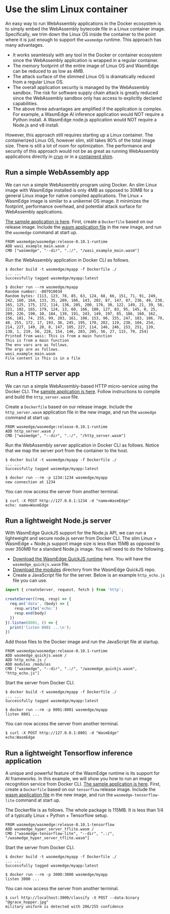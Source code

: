 # Use the slim Linux container

An easy way to run WebAssembly applications in the Docker ecosystem is to simply embed the WebAssembly bytecode file in a Linux container image. Specifically, we trim down the Linux OS inside the container to the point where it is just enough to support the `wasmedge` runtime. This approach has many advantages.

* It works seamlessly with any tool in the Docker or container ecosystem since the WebAssembly application is wrapped in a regular container.
* The memory footprint of the entire image of Linux OS and WasmEdge can be reduced to as low as 4MB.
* The attack surface of the slimmed Linux OS is dramatically reduced from a regular Linux OS.
* The overall application security is managed by the WebAssembly sandbox. The risk for software supply chain attack is greatly reduced since the WebAssembly sandbox only has access to explicitly declared capabilities.
* The above three advantages are amplified if the application is complex. For example, a WasmEdge AI inference application would NOT require a Python install. A WasmEdge node.js application would NOT require a Node.js and v8 install.

However, this approach still requires starting up a Linux container. The containerized Linux OS, however slim, still takes 80% of the total image size. There is still a lot of room for optimization. The performance and security of this approach would not be as great as running WebAssembly applications directly in [crun](../container/crun.md) or in a [containerd shim](containerd.md).

## Run a simple WebAssembly app

We can run a simple WebAssembly program using Docker. An slim Linux image with WasmEdge installed is only 4MB as opposed to 30MB for a general Linux image for native compiled applications. The Linux + WasmEdge image is similar to a unikernel OS image. It minimizes the footprint, performance overhead, and potential attack surface for WebAssembly applications.

[The sample application is here](https://github.com/second-state/wasm-learning/tree/master/cli/wasi). First, create a `Dockerfile` based on our release image. Include the [wasm application file](https://github.com/second-state/wasm-learning/raw/master/cli/wasi/wasi_example_main.wasm) in the new image, and run the `wasmedge` command at start up.

```shell
FROM wasmedge/wasmedge:release-0.10.1-runtime
ADD wasi_example_main.wasm /
CMD ["wasmedge", "--dir", ".:/", "/wasi_example_main.wasm"]
```

Run the WebAssembly application in Docker CLI as follows.

```shell
$ docker build -t wasmedge/myapp -f Dockerfile ./
... ...
Successfully tagged wasmedge/myapp:latest

$ docker run --rm wasmedge/myapp
Random number: -807910034
Random bytes: [113, 123, 78, 85, 63, 124, 68, 66, 151, 71, 91, 249, 242, 160, 164, 133, 35, 209, 106, 143, 202, 87, 147, 87, 236, 49, 238, 165, 125, 175, 172, 114, 136, 205, 200, 176, 30, 122, 149, 21, 39, 58, 221, 102, 165, 179, 124, 13, 60, 166, 188, 127, 83, 95, 145, 0, 25, 209, 226, 190, 10, 184, 139, 191, 243, 149, 197, 85, 186, 160, 162, 156, 181, 74, 255, 99, 203, 161, 108, 153, 90, 155, 247, 183, 106, 79, 48, 255, 172, 17, 193, 36, 245, 195, 170, 202, 119, 238, 104, 254, 214, 227, 149, 20, 8, 147, 105, 227, 114, 146, 246, 153, 251, 139, 130, 1, 219, 56, 228, 154, 146, 203, 205, 56, 27, 115, 79, 254]
Printed from wasi: This is from a main function
This is from a main function
The env vars are as follows.
The args are as follows.
wasi_example_main.wasm
File content is This is in a file
```

## Run a HTTP server app

We can run a simple WebAssembly-based HTTP micro-service using the Docker CLI. The [sample application is here](https://github.com/second-state/wasmedge_wasi_socket/tree/main/examples/http_server). Follow instructions to compile and build the `http_server.wasm` file.

Create a `Dockerfile` based on our release image. Include the `http_server.wasm` application file in the new image, and run the `wasmedge` command at start up.

```shell
FROM wasmedge/wasmedge:release-0.10.1-runtime
ADD http_server.wasm /
CMD ["wasmedge", "--dir", ".:/", "/http_server.wasm"]
```

Run the WebAssembly server application in Docker CLI as follows. Notice that we map the server port from the container to the host.

```shell
$ docker build -t wasmedge/myapp -f Dockerfile ./
... ...
Successfully tagged wasmedge/myapp:latest

$ docker run --rm -p 1234:1234 wasmedge/myapp
new connection at 1234
```

You can now access the server from another terminal.

```shell
$ curl -X POST http://127.0.0.1:1234 -d "name=WasmEdge"
echo: name=WasmEdge
```

## Run a lightweight Node.js server

With WasmEdge QuickJS support for the Node.js API, we can run a lightweight and secure node.js server from Docker CLI. The slim Linux + WasmEdge + Node.js support image size is less than 15MB as opposed to over 350MB for a standard Node.js image. You will need to do the following.

* [Download the WasmEdge QuickJS runtime](https://github.com/second-state/wasmedge-quickjs/releases/download/v0.4.0-alpha/wasmedge_quickjs.wasm) here. You will have the `wasmedge_quickjs.wasm` file.
* [Download the modules](https://github.com/second-state/wasmedge-quickjs/tree/main/modules) directory from the WasmEdge QuickJS repo.
* Create a JavaScript file for the server. Below is an example `http_echo.js` file you can use.

```javascript
import { createServer, request, fetch } from 'http';

createServer((req, resp) => {
  req.on('data', (body) => {
    resp.write('echo:')
    resp.end(body)
  })
}).listen(8001, () => {
  print('listen 8001 ...\n');
})
```

Add those files to the Docker image and run the JavaScript file at startup.

```shell
FROM wasmedge/wasmedge:release-0.10.1-runtime
ADD wasmedge_quickjs.wasm /
ADD http_echo.js /
ADD modules /modules
CMD ["wasmedge", "--dir", ".:/", "/wasmedge_quickjs.wasm", "http_echo.js"]
```

Start the server from Docker CLI.

```shell
$ docker build -t wasmedge/myapp -f Dockerfile ./
... ...
Successfully tagged wasmedge/myapp:latest

$ docker run --rm -p 8001:8001 wasmedge/myapp
listen 8001 ...
```

You can now access the server from another terminal.

```shell
$ curl -X POST http://127.0.0.1:8001 -d "WasmEdge"
echo:WasmEdge
```

## Run a lightweight Tensorflow inference application

A unique and powerful feature of the WasmEdge runtime is its support for AI frameworks. In this example, we will show you how to run an image recognition service from Docker CLI. [The sample application is here](https://github.com/WasmEdge/wasmedge_hyper_demo/tree/main/server-tflite). First, create a `Dockerfile` based on our `tensorflow` release image. Include the [wasm application file](https://github.com/WasmEdge/wasmedge_hyper_demo/raw/main/server-tflite/wasmedge_hyper_server_tflite.wasm) in the new image, and run the `wasmedge-tensorflow-lite` command at start up.

The Dockerfile is as follows. The whole package is 115MB. It is less than 1/4 of a typically Linux + Python + Tensorflow setup.

```shell
FROM wasmedge/wasmedge:release-0.10.1-tensorflow
ADD wasmedge_hyper_server_tflite.wasm /
CMD ["wasmedge-tensorflow-lite", "--dir", ".:/", "/wasmedge_hyper_server_tflite.wasm"]
```

Start the server from Docker CLI.

```shell
$ docker build -t wasmedge/myapp -f Dockerfile ./
... ...
Successfully tagged wasmedge/myapp:latest

$ docker run --rm -p 3000:3000 wasmedge/myapp
listen 3000 ...
```

You can now access the server from another terminal.

```shell
$ curl http://localhost:3000/classify -X POST --data-binary "@grace_hopper.jpg"
military uniform is detected with 206/255 confidence
```

